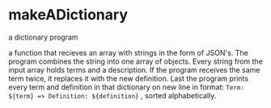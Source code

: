 # makeADictionary
 a dictionary program

a function that recieves an array with strings in the form of JSON's.
The program combines the string into one array of objects. Every string from the input array holds terms and a description. If the program receives the same term twice, it replaces it with the new definition. Last the program prints every term and definition in that dictionary on new line in format:
`Term: ${term} => Definition: ${definition}` , sorted alphabetically.